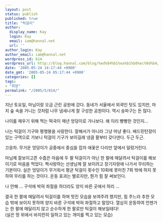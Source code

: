 ```yaml
---
layout: post
status: publish
published: true
title: "턱걸이"
author:
  display_name: Kay
  login: Kay
  email: iam@hannal.net
  url: ''
author_login: Kay
author_email: iam@hannal.net
wordpress_id: 614
wordpress_url: http://blog.hannal.com/blog/%ed%84%b1%ea%b1%b8%ec%9d%b4/
date: '2005-05-24 14:17:44 +0900'
date_gmt: '2005-05-24 05:17:44 +0900'
categories: []
tags:
- "희망"
permalink: "/2005/5/814/"
---
```

<p>지난 토요일, 마님이랑 오금 근린 공원에 갔다. 동네가 서울에서 외곽인 탓도 있지만, 마치 숲 속을 거니는 것처럼 나무 냄새나게 잘 구성한 공원이다. 역시 송파구는 돈 많다.</p>
<p class="centerphoto"><img src="http://blog.hannal.com/wp-content/old_uploads/001.jpg" alt="" /><br />
나이를 채우기 위해 먹는 떡국이 매년 엉덩이로 가나보다. 왜 이리 빵빵한 것인지...</p>
<p>나는 턱걸이 기구와 평행봉을 사랑한다. 잘해서가 아니라 그냥 마냥 좋다. 배드민턴장이 있는 구역으로 가보니 턱걸이 기구가 보이길래 냉큼 팔부터 갖다댄다. 두근 두근.</p>
<p class="centerphoto"><img src="http://blog.hannal.com/wp-content/old_uploads/002.jpg" alt="" /><br />
끄응차. 무거운 엉덩이가 공중에서 중심을 잡자 애꿎은 다리만 앞에서 덜렁거린다.</p>
<p>마님께 잘보이고픈 수줍은 마음에 두 팔 턱걸이가 아닌 한 팔에 매달려서 턱걸이를 해보이기로 마음을 먹었다. 짝사랑하는 선생님께 잘 보이려고 장기자랑에 나가서 무리하는 기분이다. 실은 엉덩이가 무거워서 평균 턱걸이 횟수인 10회에 못미친 7회 밖에 하지 못하여 무리를 하는 것이다. 운동 효과는 별로지만, 뭔가 힘 잘 써보인다.</p>
<p class="centerphoto"><img src="http://blog.hannal.com/wp-content/old_uploads/003.jpg" alt="" /><br />
나 안해 ... 구석에 박혀 좌절을 하더라도 양지 바른 곳에서 하리 ...</p>
<p>결국 한 팔에 매달려서 턱걸이를 하며 멋진 모습을 보여주려 했지만, 힘 주느라 추한 모습 밖에 보이지 못하여 양지 바른 구석에 박혀 좌절하고 말았다. 열심히 운동하여 언젠가는 한 팔에 매달리지 않고 순수하게 한 팔로만 턱걸이 해보일테다!<br />
(실은 땅 위에서 바지런히 일하고 있는 개미를 찍고 있는 모습)</p>
